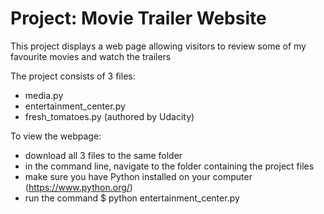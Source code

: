 # Project: Movie Trailer Website

This project displays a web page allowing visitors to review some of my favourite movies and watch the trailers

The project consists of 3 files:
* media.py
* entertainment_center.py
* fresh_tomatoes.py (authored by Udacity)

To view the webpage:
* download all 3 files to the same folder
* in the command line, navigate to the folder containing the project files
* make sure you have Python installed on your computer (<https://www.python.org/>)
* run the command $ python entertainment_center.py
